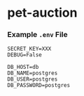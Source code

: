# pet-auction


### Example `.env` File

```dotenv
SECRET_KEY=XXX
DEBUG=False

DB_HOST=db
DB_NAME=postgres
DB_USER=postgres
DB_PASSWORD=postgres
```

